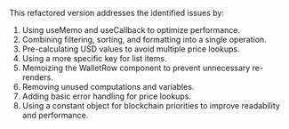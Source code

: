 This refactored version addresses the identified issues by:

1. Using useMemo and useCallback to optimize performance.
2. Combining filtering, sorting, and formatting into a single operation.
3. Pre-calculating USD values to avoid multiple price lookups.
4. Using a more specific key for list items.
5. Memoizing the WalletRow component to prevent unnecessary re-renders.
6. Removing unused computations and variables.
7. Adding basic error handling for price lookups.
8. Using a constant object for blockchain priorities to improve readability and performance.
